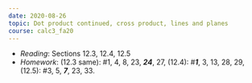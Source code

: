 ```yaml
---
date: 2020-08-26
topic: Dot product continued, cross product, lines and planes
course: calc3_fa20
---
```


- *Reading*: Sections 12.3, 12.4, 12.5
- *Homework*: (12.3 same): #1, 4, 8, 23, ***24***, 27, (12.4): #***1***, 3, 13, 28, 29, (12.5): #3, 5, ***7***, 23, 33.
